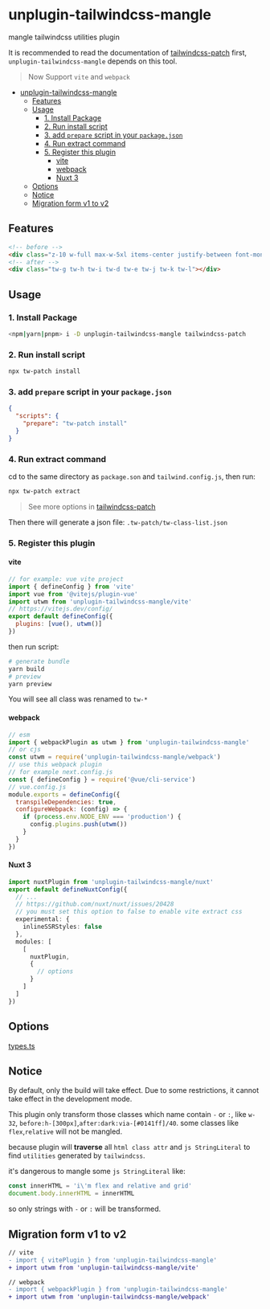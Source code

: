# unplugin-tailwindcss-mangle

mangle tailwindcss utilities plugin

It is recommended to read the documentation of [tailwindcss-patch](https://github.com/sonofmagic/tailwindcss-mangle/tree/main/packages/tailwindcss-patch) first, `unplugin-tailwindcss-mangle` depends on this tool.

> Now Support `vite` and `webpack`

- [unplugin-tailwindcss-mangle](#unplugin-tailwindcss-mangle)
  - [Features](#features)
  - [Usage](#usage)
    - [1. Install Package](#1-install-package)
    - [2. Run install script](#2-run-install-script)
    - [3. add `prepare` script in your `package.json`](#3-add-prepare-script-in-your-packagejson)
    - [4. Run extract command](#4-run-extract-command)
    - [5. Register this plugin](#5-register-this-plugin)
      - [vite](#vite)
      - [webpack](#webpack)
      - [Nuxt 3](#nuxt-3)
  - [Options](#options)
  - [Notice](#notice)
  - [Migration form v1 to v2](#migration-form-v1-to-v2)

## Features

```html
<!-- before -->
<div class="z-10 w-full max-w-5xl items-center justify-between font-mono text-sm lg:flex"></div>
<!-- after -->
<div class="tw-g tw-h tw-i tw-d tw-e tw-j tw-k tw-l"></div>
```

## Usage

### 1. Install Package

```sh
<npm|yarn|pnpm> i -D unplugin-tailwindcss-mangle tailwindcss-patch
```

### 2. Run install script

```sh
npx tw-patch install
```

### 3. add `prepare` script in your `package.json`

```json
{
  "scripts": {
    "prepare": "tw-patch install"
  }
}
```

### 4. Run extract command

cd to the same directory as `package.son` and `tailwind.config.js`, then run:

```sh
npx tw-patch extract
```

> See more options in [tailwindcss-patch](https://github.com/sonofmagic/tailwindcss-mangle/tree/main/packages/tailwindcss-patch)

Then there will generate a json file:  `.tw-patch/tw-class-list.json`

### 5. Register this plugin

#### vite

```js
// for example: vue vite project
import { defineConfig } from 'vite'
import vue from '@vitejs/plugin-vue'
import utwm from 'unplugin-tailwindcss-mangle/vite'
// https://vitejs.dev/config/
export default defineConfig({
  plugins: [vue(), utwm()]
})
```

then run script:

```sh
# generate bundle
yarn build
# preview
yarn preview
```

You will see all class was renamed to `tw-*`

#### webpack

```js
// esm
import { webpackPlugin as utwm } from 'unplugin-tailwindcss-mangle'
// or cjs
const utwm = require('unplugin-tailwindcss-mangle/webpack')
// use this webpack plugin
// for example next.config.js
const { defineConfig } = require('@vue/cli-service')
// vue.config.js
module.exports = defineConfig({
  transpileDependencies: true,
  configureWebpack: (config) => {
    if (process.env.NODE_ENV === 'production') {
      config.plugins.push(utwm())
    }
  }
})
```

#### Nuxt 3

```ts
import nuxtPlugin from 'unplugin-tailwindcss-mangle/nuxt'
export default defineNuxtConfig({
  // ...
  // https://github.com/nuxt/nuxt/issues/20428
  // you must set this option to false to enable vite extract css
  experimental: {
    inlineSSRStyles: false
  },
  modules: [
    [
      nuxtPlugin,
      {
        // options
      }
    ]
  ]
})
```

## Options

[types.ts]('./src/types.ts')

## Notice

By default, only the build will take effect. Due to some restrictions, it cannot take effect in the development mode.

This plugin only transform those classes which name contain `-` or `:`, like `w-32`, `before:h-[300px]`,`after:dark:via-[#0141ff]/40`. some classes like `flex`,`relative` will not be mangled.

because plugin will **traverse** all `html class attr` and `js StringLiteral` to find `utilities` generated by `tailwindcss`.

it's dangerous to mangle some `js StringLiteral` like:

```js
const innerHTML = 'i\'m flex and relative and grid'
document.body.innerHTML = innerHTML
```

so only strings with `-` or `:` will be transformed.

## Migration form v1 to v2

```diff
// vite
- import { vitePlugin } from 'unplugin-tailwindcss-mangle'
+ import utwm from 'unplugin-tailwindcss-mangle/vite'

// webpack
- import { webpackPlugin } from 'unplugin-tailwindcss-mangle'
+ import utwm from 'unplugin-tailwindcss-mangle/webpack'
```
